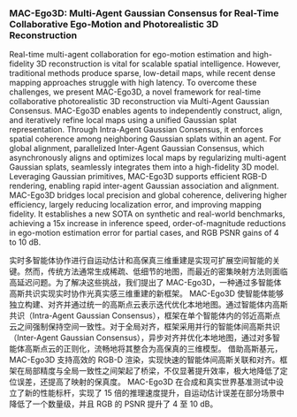 ### MAC-Ego3D: Multi-Agent Gaussian Consensus for Real-Time Collaborative Ego-Motion and Photorealistic 3D Reconstruction

Real-time multi-agent collaboration for ego-motion estimation and high-fidelity 3D reconstruction is vital for scalable spatial intelligence. However, traditional methods produce sparse, low-detail maps, while recent dense mapping approaches struggle with high latency. To overcome these challenges, we present MAC-Ego3D, a novel framework for real-time collaborative photorealistic 3D reconstruction via Multi-Agent Gaussian Consensus. MAC-Ego3D enables agents to independently construct, align, and iteratively refine local maps using a unified Gaussian splat representation. Through Intra-Agent Gaussian Consensus, it enforces spatial coherence among neighboring Gaussian splats within an agent. For global alignment, parallelized Inter-Agent Gaussian Consensus, which asynchronously aligns and optimizes local maps by regularizing multi-agent Gaussian splats, seamlessly integrates them into a high-fidelity 3D model. Leveraging Gaussian primitives, MAC-Ego3D supports efficient RGB-D rendering, enabling rapid inter-agent Gaussian association and alignment. MAC-Ego3D bridges local precision and global coherence, delivering higher efficiency, largely reducing localization error, and improving mapping fidelity. It establishes a new SOTA on synthetic and real-world benchmarks, achieving a 15x increase in inference speed, order-of-magnitude reductions in ego-motion estimation error for partial cases, and RGB PSNR gains of 4 to 10 dB.

实时多智能体协作进行自运动估计和高保真三维重建是实现可扩展空间智能的关键。然而，传统方法通常生成稀疏、低细节的地图，而最近的密集映射方法则面临高延迟问题。为了解决这些挑战，我们提出了 MAC-Ego3D，一种通过多智能体高斯共识实现实时协作光真实感三维重建的新框架。
MAC-Ego3D 使智能体能够独立构建、对齐并通过统一的高斯点云表示迭代优化本地地图。通过智能体内高斯共识（Intra-Agent Gaussian Consensus），框架在单个智能体内的邻近高斯点云之间强制保持空间一致性。对于全局对齐，框架采用并行的智能体间高斯共识（Inter-Agent Gaussian Consensus），异步对齐并优化本地地图，通过对多智能体高斯点云的正则化，流畅地将其整合为高保真的三维模型。
借助高斯基元，MAC-Ego3D 支持高效的 RGB-D 渲染，实现快速的智能体间高斯关联和对齐。框架在局部精度与全局一致性之间架起了桥梁，不仅显著提升效率，极大地降低了定位误差，还提高了映射的保真度。
MAC-Ego3D 在合成和真实世界基准测试中设立了新的性能标杆，实现了 15 倍的推理速度提升，自运动估计误差在部分场景中降低了一个数量级，并且 RGB 的 PSNR 提升了 4 至 10 dB。
